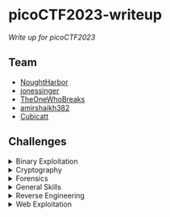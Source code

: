 # picoCTF2023-writeup
_Write up for picoCTF2023_

## Team

- [NoughtHarbor](https://github.com/NoughtHarbor)
- [jonessinger](https://play.picoctf.org/users/jonessinger)
- [TheOneWhoBreaks](https://play.picoctf.org/users/TheOneWhoBreaks)
- [amirshaikh382](https://play.picoctf.org/users/amirshaikh382)
- [Cubicatt](https://github.com/pmphan)

## Challenges

<details>

<summary>Binary Exploitation</summary>

|Challenge|Points|
|--------|------|

</details>

<details>

<summary>Cryptography</summary>

|Challenge|Points|
|--------|------|
|[HideToSee]()|100|
|[ReadMyCert]()|100|
|[rotation]()|100|

</details>

<details>

<summary>Forensics</summary>

|Challenge|Points|
|--------|------|
|[hideme]()|100|
|[PcapPoisoning]()|100|
|[who is it]()|100|
|[FindAndOpen]()|200|
|[MSB]()|200|

</details>

<details>

<summary>General Skills</summary>

|Challenge|Points|
|--------|------|
|[money-ware]()|100|
|[Rule 2023]()|100|
|[repetitions]()|100|

</details>

<details>

<summary>Reverse Engineering</summary>

|Challenge|Points|
|--------|------|
|[Reverse]()|100|
|[Safe Opener 2]()|100|
|[timer]()|100|

</details>

<details>

<summary>Web Exploitation</summary>

|Challenge|Points|
|--------|------|
|[findme]()|100|

</details>
